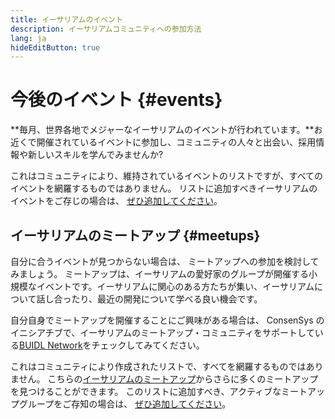 ```yaml
---
title: イーサリアムのイベント
description: イーサリアムコミュニティへの参加方法
lang: ja
hideEditButton: true
---
```


# 今後のイベント {#events}

**毎月、世界各地でメジャーなイーサリアムのイベントが行われています。**お近くで開催されているイベントに参加し、コミュニティの人々と出会い、採用情報や新しいスキルを学んでみませんか?

<UpcomingEventsList/>

これはコミュニティにより、維持されているイベントのリストですが、すべてのイベントを網羅するものではありません。 リストに追加すべきイーサリアムのイベントをご存じの場合は、 [ぜひ追加してください](https://github.com/ethereum/ethereum-org-website/blob/dev/src/data/community-events.json)。

## イーサリアムのミートアップ {#meetups}

自分に合うイベントが見つからない場合は、 ミートアップへの参加を検討してみましょう。 ミートアップは、イーサリアムの愛好家のグループが開催する小規模なイベントです。イーサリアムに関心のある方たちが集い、イーサリアムについて話し合ったり、最近の開発について学べる良い機会です。

<MeetupList />

自分自身でミートアップを開催することにご興味がある場合は、 ConsenSys のイニシアチブで、イーサリアムのミートアップ・コミュニティをサポートしている[BUIDL Network](https://consensys.net/developers/buidlnetwork/)をチェックしてみてください。

これはコミュニティにより作成されたリストで、すべてを網羅するものではありません。 こちらの[イーサリアムのミートアップ](https://www.meetup.com/topics/ethereum/)からさらに多くのミートアップを見つけることができます。 このリストに追加すべき、アクティブなミートアップグループをご存知の場合は、 [ぜひ追加してください](https://github.com/ethereum/ethereum-org-website/blob/dev/src/data/community-meetups.json)。
